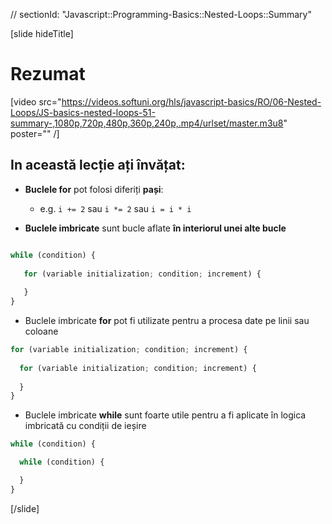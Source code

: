 // sectionId: "Javascript::Programming-Basics::Nested-Loops::Summary"

[slide hideTitle]
# Rezumat

[video src="https://videos.softuni.org/hls/javascript-basics/RO/06-Nested-Loops/JS-basics-nested-loops-51-summary-,1080p,720p,480p,360p,240p,.mp4/urlset/master.m3u8" poster="" /]

## In această lecție ați învățat: 

- **Buclele for** pot folosi diferiți **pași**:
   - e.g. `i += 2` sau `i *= 2` sau `i = i * i`
   
- **Buclele imbricate** sunt bucle aflate **în interiorul unei alte bucle**
```js

while (condition) {
   
   for (variable initialization; condition; increment) {   
       
   }
}
```

- Buclele imbricate **for** pot fi utilizate pentru a procesa date pe linii sau coloane
```js
for (variable initialization; condition; increment) {
  
  for (variable initialization; condition; increment) { 
   
  }
}
```
- Buclele imbricate **while** sunt foarte utile pentru a fi aplicate în logica imbricată cu condiții de ieșire
```js
while (condition) {

  while (condition) {

  }
}
```

[/slide]

